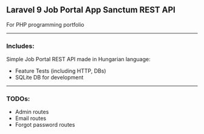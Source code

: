 ## Laravel 9 Job Portal App Sanctum REST API

For PHP programming portfolio

---

### Includes:

Simple Job Portal REST API made in Hungarian language:

* Feature Tests (including HTTP, DBs)
* SQLite DB for development

---

### TODOs:

* Admin routes
* Email routes
* Forgot password routes